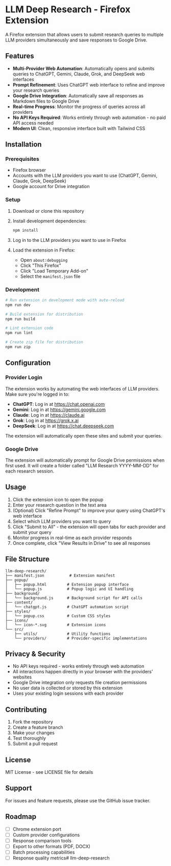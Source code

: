 # LLM Deep Research - Firefox Extension

A Firefox extension that allows users to submit research queries to multiple LLM providers simultaneously and save responses to Google Drive.

## Features

- **Multi-Provider Web Automation**: Automatically opens and submits queries to ChatGPT, Gemini, Claude, Grok, and DeepSeek web interfaces
- **Prompt Refinement**: Uses ChatGPT web interface to refine and improve your research queries
- **Google Drive Integration**: Automatically save all responses as Markdown files to Google Drive
- **Real-time Progress**: Monitor the progress of queries across all providers
- **No API Keys Required**: Works entirely through web automation - no paid API access needed
- **Modern UI**: Clean, responsive interface built with Tailwind CSS

## Installation

### Prerequisites
- Firefox browser
- Accounts with the LLM providers you want to use (ChatGPT, Gemini, Claude, Grok, DeepSeek)
- Google account for Drive integration

### Setup
1. Download or clone this repository
2. Install development dependencies:
   ```bash
   npm install
   ```

3. Log in to the LLM providers you want to use in Firefox

4. Load the extension in Firefox:
   - Open `about:debugging`
   - Click "This Firefox"
   - Click "Load Temporary Add-on"
   - Select the `manifest.json` file

### Development
```bash
# Run extension in development mode with auto-reload
npm run dev

# Build extension for distribution
npm run build

# Lint extension code
npm run lint

# Create zip file for distribution
npm run zip
```

## Configuration

### Provider Login
The extension works by automating the web interfaces of LLM providers. Make sure you're logged in to:

- **ChatGPT**: Log in at https://chat.openai.com
- **Gemini**: Log in at https://gemini.google.com
- **Claude**: Log in at https://claude.ai
- **Grok**: Log in at https://grok.x.ai
- **DeepSeek**: Log in at https://chat.deepseek.com

The extension will automatically open these sites and submit your queries.

### Google Drive
The extension will automatically prompt for Google Drive permissions when first used. It will create a folder called "LLM Research YYYY-MM-DD" for each research session.

## Usage

1. Click the extension icon to open the popup
2. Enter your research question in the text area
3. (Optional) Click "Refine Prompt" to improve your query using ChatGPT's web interface
4. Select which LLM providers you want to query
5. Click "Submit to All" - the extension will open tabs for each provider and submit your query
6. Monitor progress in real-time as each provider responds
7. Once complete, click "View Results in Drive" to see all responses

## File Structure

```
llm-deep-research/
├── manifest.json           # Extension manifest
├── popup/
│   ├── popup.html         # Extension popup interface
│   └── popup.js           # Popup logic and UI handling
├── background/
│   └── background.js      # Background script for API calls
├── content/
│   └── chatgpt.js         # ChatGPT automation script
├── styles/
│   └── popup.css          # Custom CSS styles
├── icons/
│   └── icon-*.svg         # Extension icons
└── src/
    ├── utils/             # Utility functions
    └── providers/         # Provider-specific implementations
```

## Privacy & Security

- No API keys required - works entirely through web automation
- All interactions happen directly in your browser with the providers' websites
- Google Drive integration only requests file creation permissions  
- No user data is collected or stored by this extension
- Uses your existing login sessions with each provider

## Contributing

1. Fork the repository
2. Create a feature branch
3. Make your changes
4. Test thoroughly
5. Submit a pull request

## License

MIT License - see LICENSE file for details

## Support

For issues and feature requests, please use the GitHub issue tracker.

## Roadmap

- [ ] Chrome extension port
- [ ] Custom provider configurations
- [ ] Response comparison tools
- [ ] Export to other formats (PDF, DOCX)
- [ ] Batch processing capabilities
- [ ] Response quality metrics# llm-deep-research
